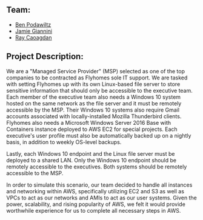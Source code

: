 ## Team:
* [Ben Podawiltz](https://github.com/benpodawiltz)
* [Jamie Giannini](https://github.com/JGiannini)
* [Ray Caoagdan](https://github.com/rcaoagdan)

## Project Description:
We are a "Managed Service Provider" (MSP) selected as one of the top companies to be contracted as Flyhomes sole IT support. We are tasked with setting Flyhomes up with its own Linux-based file server to store sensitive information that should only be accessible to the executive team. Each member of the executive team also needs a Windows 10 system hosted on the same network as the file server and it must be remotely accessible by the MSP. Their Windows 10 systems also require Gmail accounts associated with locally-installed Mozilla Thunderbird clients. Flyhomes also needs a Microsoft Windows Server 2016 Base with Containers instance deployed to AWS EC2 for special projects. Each executive's user profile must also be automatically backed up on a nightly basis, in addition to weekly OS-level backups. 

Lastly, each Windows 10 endpoint and the Linux file server must be deployed to a shared LAN. Only the Windows 10 endpoint should be remotely accessible to the executives. Both systems should be remotely accessible to the MSP. 

In order to simulate this scenario, our team decided to handle all instances and networking within AWS, specifically utilizing EC2 and S3 as well as VPCs to act as our networks and AMIs to act as our user systems. Given the power, scalability, and rising popularity of AWS, we felt it would provide worthwhile experience for us to complete all necessary steps in AWS. 
